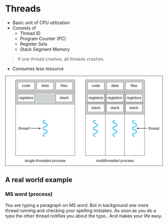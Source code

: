 # Threads
- Basic unit of CPU utilization
- Consists of
    - Thread ID
    - Program Counter (PC)
    - Register Sets
    - Stack Segment Memory

>If one thread crashes, all threads crashes.

- Consumes less resource

![Threads](threads.drawio.svg)

## A real world example

### MS word (process)
You are typing a paragraph on MS word. But in background one more thread running and checking your spelling mistakes. As soon as you do a typo the other thread notifies you about the typo.. And makes your life easy.